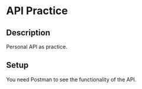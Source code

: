 # API Practice

## Description
Personal API as practice.

## Setup
You need Postman to see the functionality of the API.
